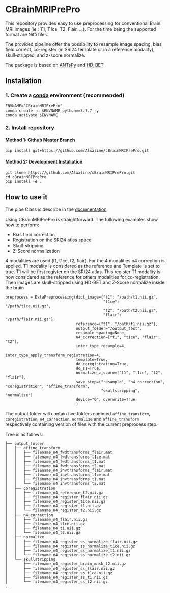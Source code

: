 # CBrainMRIPrePro

This repository provides easy to use preprocessing for conventional Brain MRI images (ie : T1, T1ce, T2, Flair, ...).
For the time being the supported format are Nifti files. 

The provided pipeline offer the possibility to resample image spacing, bias field correct, co-register 
(in SRI24 template or in a reference modality), skull-stripped, and z-score normalize.

The package is based on [ANTsPy](https://github.com/ANTsX/ANTsPy) and [HD-BET](https://github.com/MIC-DKFZ/HD-BET). 


## Installation
### 1. Create a [conda](https://docs.conda.io/en/latest/) environment (recommended)
```
ENVNAME="CBrainMRIPrePro"
conda create -n $ENVNAME python==3.7.7 -y
conda activate $ENVNAME
```
### 2. Install repository
#### Method 1: Github Master Branch
```
pip install git+https://github.com/Alxaline/cBrainMRIPrePro.git
```
#### Method 2: Development Installation
```
git clone https://github.com/Alxaline/cBrainMRIPrePro.git
cd cBrainMRIPrePro
pip install -e .
```

## How to use it

The pipe Class is describe in the [documentation](docs/cBrainMRIPrePro/pipe.html)

Using CBrainMRIPrePro is straightforward. The following examples show how to perform: 
- Bias field correction
- Registration on the SRI24 atlas space
- Skull-stripping
- Z-Score normalization

4 modalities are used (t1, t1ce, t2, flair). For the 4 modalities n4 correction is applied.
T1 modality is considered as the reference and Template is set to true. T1 will be first register on the SRI24 atlas.
This register T1 modality is now considered as the reference for others modalities for co-registration. 
Then images are skull-stripped using HD-BET and Z-Score normalize inside the brain

```
preprocess = DataPreprocessing(dict_image={"t1": "/path/t1.nii.gz",
                                           "t1ce": "/path/t1ce.nii.gz",
                                           "t2": "/path/t2.nii.gz",
                                           "flair": "/path/flair.nii.gz"},
                               reference={"t1": "/path/t1.nii.gz"},
                               output_folder="/output_test",
                               resample_spacing=None,
                               n4_correction=["t1", "t1ce", "flair", "t2"],
                               inter_type_resample=4,
                               inter_type_apply_transform_registration=4,
                               template=True,
                               do_coregistration=True,
                               do_ss=True,
                               normalize_z_score=["t1", "t1ce", "t2", "flair"],
                               save_step=("resample", "n4_correction", "coregistration", "affine_transform", 
                                          "skullstripping", "normalize")
                               device="0", overwrite=True,
                               )
```

The output folder will contain five folders nammed `affine_transform`, `coregistration`, `n4_correction`, 
`normalize` and `affine_transform` respectively containing version of files with the current preprocess step.

Tree is as follows:

```
├── output_folder
│   ├── affine_transform
│   │   ├── filename_n4_fwdtransforms_flair.mat
│   │   ├── filename_n4_fwdtransforms_t1ce.mat
│   │   ├── filename_n4_fwdtransforms_t1.mat
│   │   ├── filename_n4_fwdtransforms_t2.mat
│   │   ├── filename_n4_invtransforms_flair.mat
│   │   ├── filename_n4_invtransforms_t1ce.mat
│   │   ├── filename_n4_invtransforms_t1.mat
│   │   └── filename_n4_invtransforms_t2.mat
│   ├── coregistration
│   │   ├── filename_n4_reference_t2.nii.gz
│   │   ├── filename_n4_register_flair.nii.gz
│   │   ├── filename_n4_register_t1ce.nii.gz
│   │   ├── filename_n4_register_t1.nii.gz
│   │   └── filename_n4_register_t2.nii.gz
│   ├── n4_correction
│   │   ├── filename_n4_flair.nii.gz
│   │   ├── filename_n4_t1ce.nii.gz
│   │   ├── filename_n4_t1.nii.gz
│   │   └── filename_n4_t2.nii.gz
│   ├── normalize
│   │   ├── filename_n4_register_ss_normalize_flair.nii.gz
│   │   ├── filename_n4_register_ss_normalize_t1ce.nii.gz
│   │   ├── filename_n4_register_ss_normalize_t1.nii.gz
│   │   └── filename_n4_register_ss_normalize_t2.nii.gz
│   └── skullstripping
│       ├── filename_n4_register_brain_mask_t2.nii.gz
│       ├── filename_n4_register_ss_flair.nii.gz
│       ├── filename_n4_register_ss_t1ce.nii.gz
│       ├── filename_n4_register_ss_t1.nii.gz
│       └── filename_n4_register_ss_t2.nii.gz
...
